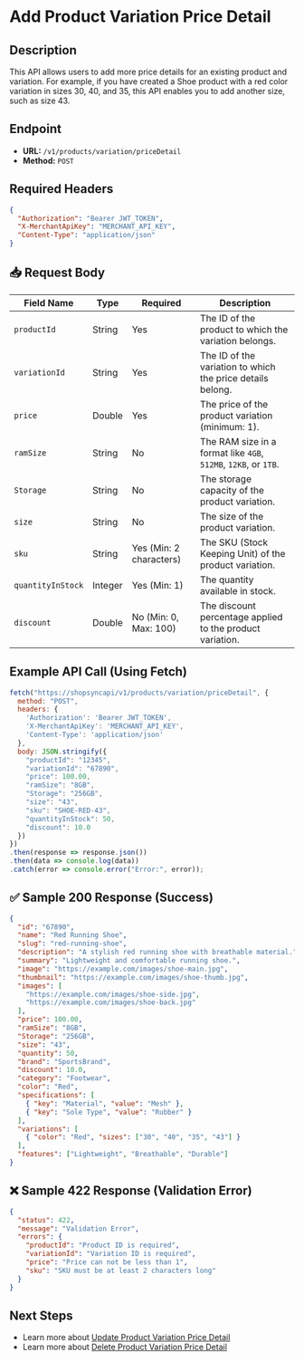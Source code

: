 # Add Product Variation Price Detail

##  Description
This API allows users to add more price details for an existing product and variation. For example, if you have created a Shoe product with a red color variation in sizes 30, 40, and 35, this API enables you to add another size, such as size 43.

##  Endpoint
- **URL:** `/v1/products/variation/priceDetail`
- **Method:** `POST`


##  Required Headers
```json
{
  "Authorization": "Bearer JWT_TOKEN",
  "X-MerchantApiKey": "MERCHANT_API_KEY",
  "Content-Type": "application/json"
}
```

## 📥 Request Body

| Field Name        | Type    | Required | Description |
|------------------|---------|----------|-------------|
| `productId`      | String  | Yes      | The ID of the product to which the variation belongs. |
| `variationId`    | String  | Yes      | The ID of the variation to which the price details belong. |
| `price`          | Double  | Yes      | The price of the product variation (minimum: 1). |
| `ramSize`        | String  | No       | The RAM size in a format like `4GB`, `512MB`, `12KB`, or `1TB`. |
| `Storage`        | String  | No       | The storage capacity of the product variation. |
| `size`           | String  | No       | The size of the product variation. |
| `sku`            | String  | Yes (Min: 2 characters) | The SKU (Stock Keeping Unit) of the product variation. |
| `quantityInStock`| Integer | Yes (Min: 1) | The quantity available in stock. |
| `discount`       | Double  | No (Min: 0, Max: 100) | The discount percentage applied to the product variation. |

##  Example API Call (Using Fetch)
```javascript
fetch("https://shopsyncapi/v1/products/variation/priceDetail", {
  method: "POST",
  headers: {
    'Authorization': 'Bearer JWT_TOKEN',
    'X-MerchantApiKey': 'MERCHANT_API_KEY',
    'Content-Type': 'application/json'
  },
  body: JSON.stringify({
    "productId": "12345",
    "variationId": "67890",
    "price": 100.00,
    "ramSize": "8GB",
    "Storage": "256GB",
    "size": "43",
    "sku": "SHOE-RED-43",
    "quantityInStock": 50,
    "discount": 10.0
  })
})
.then(response => response.json())
.then(data => console.log(data))
.catch(error => console.error("Error:", error));
```

## ✅ Sample 200 Response (Success)
```json
{
  "id": "67890",
  "name": "Red Running Shoe",
  "slug": "red-running-shoe",
  "description": "A stylish red running shoe with breathable material.",
  "summary": "Lightweight and comfortable running shoe.",
  "image": "https://example.com/images/shoe-main.jpg",
  "thumbnail": "https://example.com/images/shoe-thumb.jpg",
  "images": [
    "https://example.com/images/shoe-side.jpg",
    "https://example.com/images/shoe-back.jpg"
  ],
  "price": 100.00,
  "ramSize": "8GB",
  "Storage": "256GB",
  "size": "43",
  "quantity": 50,
  "brand": "SportsBrand",
  "discount": 10.0,
  "category": "Footwear",
  "color": "Red",
  "specifications": [
    { "key": "Material", "value": "Mesh" },
    { "key": "Sole Type", "value": "Rubber" }
  ],
  "variations": [
    { "color": "Red", "sizes": ["30", "40", "35", "43"] }
  ],
  "features": ["Lightweight", "Breathable", "Durable"]
}
```

## ❌ Sample 422 Response (Validation Error)
```json
{
  "status": 422,
  "message": "Validation Error",
  "errors": {
    "productId": "Product ID is required",
    "variationId": "Variation ID is required",
    "price": "Price can not be less than 1",
    "sku": "SKU must be at least 2 characters long"
  }
}
```

##  Next Steps
- Learn more about [Update Product Variation Price Detail](./update-product-variation-price-detail.md)
- Learn more about  [Delete Product Variation Price Detail](./delete-product-variation-price-detail.md)
